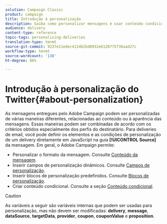 ```yaml
---
solution: Campaign Classic
product: campaign
title: Introdução à personalização
description: Saiba como personalizar mensagens e usar conteúdo condicional no Campaign
audience: delivery
content-type: reference
topic-tags: personalizing-deliveries
translation-type: tm+mt
source-git-commit: 9237e11edec4114b2bd0932e6128775f36aad27c
workflow-type: tm+mt
source-wordcount: '138'
ht-degree: 86%

---
```



# Introdução à personalização do Twitter{#about-personalization}

As mensagens entregues pelo Adobe Campaign podem ser personalizadas de várias maneiras diferentes, relacionadas ao conteúdo ou à aparência das mensagens. Essas maneiras podem ser combinadas de acordo com os critérios obtidos especialmente dos perfis do destinatário. Para deliveries de email, você pode definir os elementos e as condições de personalização de um delivery diretamente em JavaScript na guia **[!UICONTROL Source]** da mensagem. Em geral, o Adobe Campaign permite:

* Personalizar o formato da mensagem. Consulte [Conteúdo da mensagem](../../delivery/using/defining-the-email-content.md#message-content).
* Inserir campos de personalização dinâmicos. Consulte [Campos de personalização](../../delivery/using/personalization-fields.md).
* Inserir blocos de personalização predefinidos. Consulte [Blocos de personalização](../../delivery/using/personalization-blocks.md).
* Criar conteúdo condicional. Consulte a seção [Conteúdo condicional](../../delivery/using/conditional-content.md).

>[!CAUTION]
>
>As variáveis a seguir são variáveis internas que podem ser usadas para personalização, mas não devem ser modificadas: **delivery**, **message**, **dataSource**, **targetData**, **provider**, **coupon**, **couponValue** e **proposition**.
